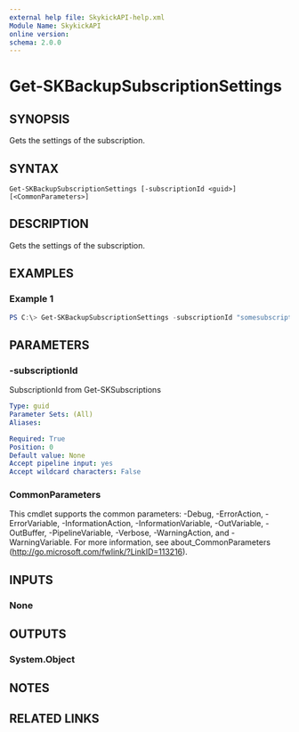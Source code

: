 ```yaml
---
external help file: SkykickAPI-help.xml
Module Name: SkykickAPI
online version:
schema: 2.0.0
---
```


# Get-SKBackupSubscriptionSettings

## SYNOPSIS
Gets the settings of the subscription.

## SYNTAX

```
Get-SKBackupSubscriptionSettings [-subscriptionId <guid>] [<CommonParameters>]
```

## DESCRIPTION
Gets the settings of the subscription.

## EXAMPLES

### Example 1
```powershell
PS C:\> Get-SKBackupSubscriptionSettings -subscriptionId "somesubscriptionId"
```

## PARAMETERS

### -subscriptionId
SubscriptionId from Get-SKSubscriptions

```yaml
Type: guid
Parameter Sets: (All)
Aliases:

Required: True
Position: 0
Default value: None
Accept pipeline input: yes
Accept wildcard characters: False
```

### CommonParameters
This cmdlet supports the common parameters: -Debug, -ErrorAction, -ErrorVariable, -InformationAction, -InformationVariable, -OutVariable, -OutBuffer, -PipelineVariable, -Verbose, -WarningAction, and -WarningVariable.
For more information, see about_CommonParameters (http://go.microsoft.com/fwlink/?LinkID=113216).

## INPUTS

### None

## OUTPUTS

### System.Object
## NOTES

## RELATED LINKS
